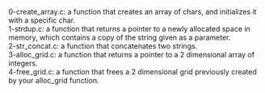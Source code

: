 0-create_array.c: a function that creates an array of chars, and initializes it with a specific char.
<br>1-strdup.c: a function that returns a pointer to a newly allocated space in memory, which contains a copy of the string given as a parameter.
<br>2-str_concat.c: a function that concatenates two strings.
<br>3-alloc_grid.c: a function that returns a pointer to a 2 dimensional array of integers.
<br>4-free_grid.c: a function that frees a 2 dimensional grid previously created by your alloc_grid function.
